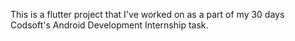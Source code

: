 This is a flutter project that I've worked on as a part of my 30 days Codsoft's Android Development Internship task.